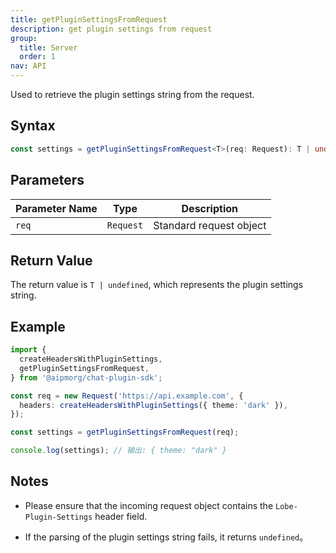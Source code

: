 ```yaml
---
title: getPluginSettingsFromRequest
description: get plugin settings from request
group:
  title: Server
  order: 1
nav: API
---
```


Used to retrieve the plugin settings string from the request.

## Syntax

```ts
const settings = getPluginSettingsFromRequest<T>(req: Request): T | undefined;
```

## Parameters

| Parameter Name | Type      | Description             |
| -------------- | --------- | ----------------------- |
| `req`          | `Request` | Standard request object |

## Return Value

The return value is `T | undefined`, which represents the plugin settings string.

## Example

```ts
import {
  createHeadersWithPluginSettings,
  getPluginSettingsFromRequest,
} from '@aipmorg/chat-plugin-sdk';

const req = new Request('https://api.example.com', {
  headers: createHeadersWithPluginSettings({ theme: 'dark' }),
});

const settings = getPluginSettingsFromRequest(req);

console.log(settings); // 输出: { theme: "dark" }
```

## Notes

- Please ensure that the incoming request object contains the `Lobe-Plugin-Settings` header field.

- If the parsing of the plugin settings string fails, it returns `undefined`。
